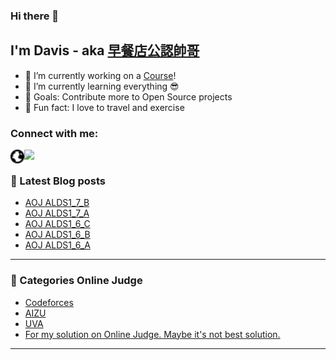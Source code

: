 ### Hi there 👋

## I'm Davis - aka [早餐店公認帥哥][website]
- 🔭 I’m currently working on a [Course][website]!
- 🌱 I’m currently learning everything 😎
- 🍺 Goals: Contribute more to Open Source projects
- 🗿 Fun fact: I love to travel and exercise 

### Connect with me:

[<img align="left" width="22px" src="https://raw.githubusercontent.com/iconic/open-iconic/master/svg/globe.svg" />][website]
[<img align="left" width="22px" src="https://cdn.jsdelivr.net/npm/simple-icons@v3/icons/instagram.svg" />][instagram]

<br />

### 📕 Latest Blog posts
<!-- BLOG-POST-LIST:START -->
- [AOJ ALDS1_7_B](https://chucs.github.io/ALDS1-7-B-Binary-Tree/)
- [AOJ ALDS1_7_A](https://chucs.github.io/ALDS1-7-A-Rooted-Trees/)
- [AOJ ALDS1_6_C](https://chucs.github.io/ALDS1-6-C-Quick-Sort/)
- [AOJ ALDS1_6_B](https://chucs.github.io/ALDS1-6-B-Partition/)
- [AOJ ALDS1_6_A](https://chucs.github.io/ALDS1-6-A-Counting-Sort/)
<!-- BLOG-POST-LIST:END -->

---
### 🚀 Categories Online Judge

- [Codeforces](https://chucs.github.io/categories/Codeforces/)
- [AIZU](https://chucs.github.io/categories/AOJ/)
- [UVA](https://chucs.github.io/categories/UVA/)
- [For my solution on Online Judge. Maybe it's not best solution.](https://github.com/Daviswww/Submissions-by-UVa-etc)

---
[website]: https://chucs.github.io/
[instagram]: https://www.instagram.com/hdavisllll/
[problem]: https://github.com/Daviswww/Submissions-by-UVa-etc